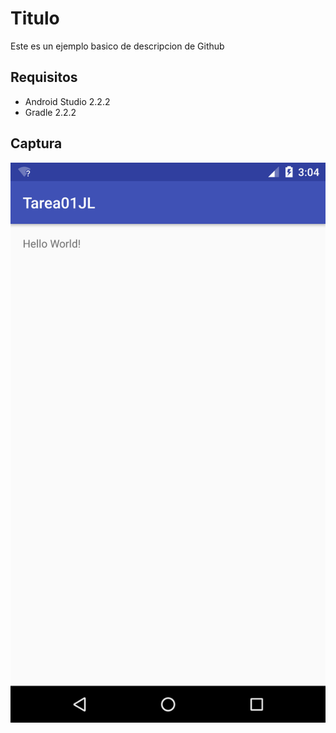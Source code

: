 Titulo
=======
Este es un ejemplo basico de descripcion de Github

Requisitos
----
* Android Studio 2.2.2
* Gradle 2.2.2

Captura
---

<div aling="center">
    <center>
        <img src="/img/captura.png" whith="80">
    </center>
</div>


